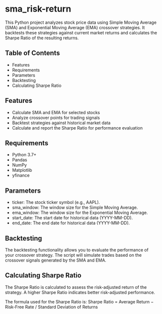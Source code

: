 # sma_risk-return
This Python project analyzes stock price data using Simple Moving Average (SMA) and Exponential Moving Average (EMA) crossover strategies. It backtests these strategies against current market returns and calculates the Sharpe Ratio of the resulting returns.

## Table of Contents
- Features
- Requirements
- Parameters
- Backtesting
- Calculating Sharpe Ratio

## Features
- Calculate SMA and EMA for selected stocks
- Analyze crossover points for trading signals
- Backtest strategies against historical market data
- Calculate and report the Sharpe Ratio for performance evaluation
## Requirements
- Python 3.7+
- Pandas
- NumPy
- Matplotlib
- yfinance
## Parameters
- ticker: The stock ticker symbol (e.g., AAPL).
- sma_window: The window size for the Simple Moving Average.
- ema_window: The window size for the Exponential Moving Average.
- start_date: The start date for historical data (YYYY-MM-DD).
- end_date: The end date for historical data (YYYY-MM-DD).
## Backtesting 
The backtesting functionality allows you to evaluate the performance of your crossover strategy. The script will simulate trades based on the crossover signals generated by the SMA and EMA.
## Calculating Sharpe Ratio 
The Sharpe Ratio is calculated to assess the risk-adjusted return of the strategy. A higher Sharpe Ratio indicates better risk-adjusted performance.

The formula used for the Sharpe Ratio is:
Sharpe Ratio = Average Return − Risk-Free Rate​ / Standard Deviation of Returns
